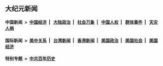 ## 大纪元新闻

#### 中国新闻 &nbsp;>&nbsp; [中国经济](indexes/ncid283/README.md?09220045) &nbsp;| &nbsp; [大陆政治](indexes/ncid277/README.md?09220045) &nbsp;| &nbsp; [社会万象](indexes/ncid282/README.md?09220045) &nbsp;| &nbsp; [中国人权](indexes/ncid278/README.md?09220045) &nbsp;| &nbsp; [群体事件](indexes/ncid279/README.md?09220045) &nbsp;| &nbsp; [天灾人祸](indexes/ncid280/README.md?09220045)

#### 国际新闻 &nbsp;>&nbsp; [美中关系](indexes/nf1412576/README.md?09220045) &nbsp;| &nbsp; [台湾新闻](indexes/ncid1349361/README.md?09220045) &nbsp;| &nbsp; [香港新闻](indexes/ncid1349362/README.md?09220045) &nbsp;| &nbsp; [美国政治](indexes/ncid1078159/README.md?09220045) &nbsp;| &nbsp; [美国社会](indexes/ncid1078160/README.md?09220045) &nbsp;| &nbsp; [美国经济](indexes/ncid1078158/README.md?09220045)

#### 特别专题 &nbsp;>&nbsp; [中共百年历史](https://github.com/epoch-news/epoch-special/blob/master/README.md?09220045)  
